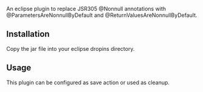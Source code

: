 An eclipse plugin to replace JSR305 @Nonnull annotations with @ParametersAreNonnullByDefault and @ReturnValuesAreNonnullByDefault.

## Installation
Copy the jar file into your eclipse dropins directory.

## Usage

This plugin can be configured as save action or used as cleanup.
